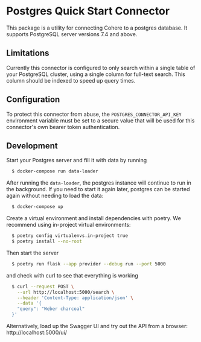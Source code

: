 # Postgres Quick Start Connector

This package is a utility for connecting Cohere to a postgres database. It supports PostgreSQL server versions 7.4 and above.

## Limitations

Currently this connector is configured to only search within a single table of your PostgreSQL cluster, using a single column for full-text search. This column should be indexed to speed up query times.

## Configuration

To protect this connector from abuse, the `POSTGRES_CONNECTOR_API_KEY` environment variable must be set to a secure value that will be used for this connector's own bearer token authentication.

## Development

Start your Postgres server and fill it with data by running

```bash
  $ docker-compose run data-loader
```

After running the `data-loader`, the postgres instance will continue to run in the background. If you need to start it again later, postgres can be started again without needing to load the data:

```bash
  $ docker-compose up
```

Create a virtual environment and install dependencies with poetry. We recommend using in-project virtual environments:

```bash
  $ poetry config virtualenvs.in-project true
  $ poetry install --no-root
```

Then start the server

```bash
  $ poetry run flask --app provider --debug run --port 5000
```

and check with curl to see that everything is working

```bash
  $ curl --request POST \
    --url http://localhost:5000/search \
    --header 'Content-Type: application/json' \
    --data '{
    "query": "Weber charcoal"
  }'
```

Alternatively, load up the Swagger UI and try out the API from a browser: http://localhost:5000/ui/
